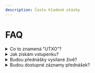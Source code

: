 ```yaml
---
description: Často kladené otázky
---
```


# FAQ

<details>

<summary>Co to znamená "UTXO"?</summary>

"UTXO" znamená "Unspent transaction output", což by se dalo přeložit jako "neutracený výstup transakce". Jedná se o [základní mechanismus fungování bitcoinu](https://www.alza.cz/transakcni-poplatky-a-minimalni-velikost-utxo#co-je-utxo).

"_UTXO je jediný způsob, jakým váš bitcoin skutečně "existuje". Každá transakce bere předchozí neutracené výstupy, používá je jako vstupy a ve výsledku vytváří nové výstupy. Každý konec je novým začátkem. Bitcoin je krásný._" - [@SatsJoseph](https://twitter.com/SatsJoseph/status/1370329486059843588)

</details>

<details>

<summary>Jak získám vstupenku?</summary>

[Vstupenky](navstevnici/vstupenky.md) budou k dispozici k zakoupení v průběhu února 2022.

</details>

<details>

<summary>Budou přednášky vysílané živě?</summary>

Ano, [plánujeme livestreamovat](zivy-prenos-livestream.md) všechny 3 přednáškové sály prostřednictvím YouTube. Workshopy streamované ani nahrávané nebudou.

</details>

<details>

<summary>Budou dostupné záznamy přednášek?</summary>

Ano, všechny přednášky se budou vysílat živě a po konferenci budou dostupné zdarma na našem YouTube kanálu.

</details>
